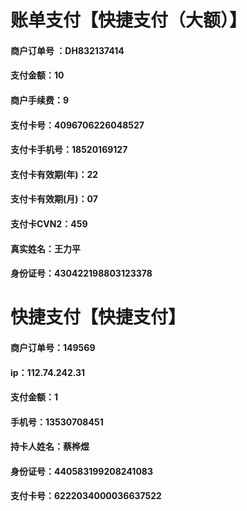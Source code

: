 # 账单支付【快捷支付（大额）】

#### 商户订单号 ：DH832137414

#### 支付金额：10

#### 商户手续费：9

#### 支付卡号：4096706226048527

#### 支付卡手机号：18520169127

#### 支付卡有效期(年)：22

#### 支付卡有效期(月)：07

#### 支付卡CVN2：459

#### 真实姓名：王力平

#### 身份证号：430422198803123378

# 快捷支付【快捷支付】

#### 商户订单号：149569

#### ip：112.74.242.31

#### 支付金额：1

#### 手机号：13530708451

#### 持卡人姓名：蔡桦煜

#### 身份证号：440583199208241083

#### 支付卡号：6222034000036637522

